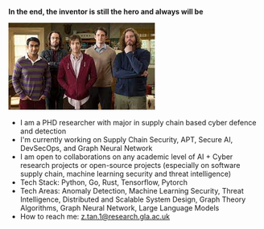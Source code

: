 **In the end, the inventor is still the hero and always will be**

  ![Daily Life](https://github.com/Wapiti08/Wapiti08/blob/main/index.jpg)

 
- I am a PHD researcher with major in supply chain based cyber defence and detection
- I'm currently working on Supply Chain Security, APT, Secure AI, DevSecOps, and Graph Neural Network 
- I am open to collaborations on any academic level of AI + Cyber research projects or open-source projects (especially on software supply chain, machine learning security and threat intelligence)
- Tech Stack: Python, Go, Rust, Tensorflow, Pytorch
- Tech Areas: Anomaly Detection, Machine Learning Security, Threat Intelligence, Distributed and Scalable System Design, Graph Theory Algorithms, Graph Neural Network, Large Language Models
- How to reach me: z.tan.1@research.gla.ac.uk
<!--
**Wapiti08/Wapiti08** is a ✨ _special_ ✨ repository because its `README.md` (this file) appears on your GitHub profile.

Here are some ideas to get you started:

- 🔭 I’m currently working on ...
- 🌱 I’m currently learning ...
- 👯 I’m looking to collaborate on ...
- 🤔 I’m looking for help with ...
- 💬 Ask me about ...
- 📫 How to reach me: ...
- 😄 Pronouns: ...
- ⚡ Fun fact: ...
-->
